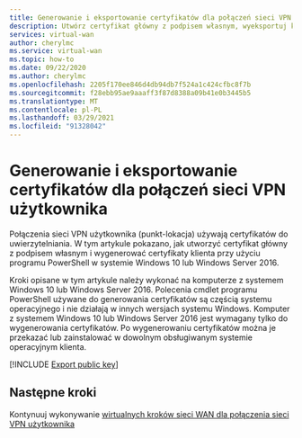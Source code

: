 ```yaml
---
title: Generowanie i eksportowanie certyfikatów dla połączeń sieci VPN użytkownika | Wirtualna sieć WAN platformy Azure
description: Utwórz certyfikat główny z podpisem własnym, wyeksportuj klucz publiczny i Wygeneruj certyfikaty klienta dla połączeń sieci VPN użytkowników przy użyciu programu PowerShell w systemie Windows 10 lub Windows Server 2016.
services: virtual-wan
author: cherylmc
ms.service: virtual-wan
ms.topic: how-to
ms.date: 09/22/2020
ms.author: cherylmc
ms.openlocfilehash: 2205f170ee846d4db94db7f524a1c424cfbc8f7b
ms.sourcegitcommit: f28ebb95ae9aaaff3f87d8388a09b41e0b3445b5
ms.translationtype: MT
ms.contentlocale: pl-PL
ms.lasthandoff: 03/29/2021
ms.locfileid: "91328042"
---
```

# <a name="generate-and-export-certificates-for-user-vpn-connections"></a>Generowanie i eksportowanie certyfikatów dla połączeń sieci VPN użytkownika

Połączenia sieci VPN użytkownika (punkt-lokacja) używają certyfikatów do uwierzytelniania. W tym artykule pokazano, jak utworzyć certyfikat główny z podpisem własnym i wygenerować certyfikaty klienta przy użyciu programu PowerShell w systemie Windows 10 lub Windows Server 2016.

Kroki opisane w tym artykule należy wykonać na komputerze z systemem Windows 10 lub Windows Server 2016. Polecenia cmdlet programu PowerShell używane do generowania certyfikatów są częścią systemu operacyjnego i nie działają w innych wersjach systemu Windows. Komputer z systemem Windows 10 lub Windows Server 2016 jest wymagany tylko do wygenerowania certyfikatów. Po wygenerowaniu certyfikatów można je przekazać lub zainstalować w dowolnym obsługiwanym systemie operacyjnym klienta.

[!INCLUDE [Export public key](../../includes/vpn-gateway-generate-export-certificates-include.md)]

## <a name="next-steps"></a>Następne kroki

Kontynuuj wykonywanie [wirtualnych kroków sieci WAN dla połączenia sieci VPN użytkownika](virtual-wan-about.md)
